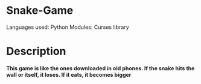 # Snake-Game
Languages used: Python
Modules: Curses library

# Description
#### This game is like the ones downloaded in old phones. If the snake hits the wall or itself, it loses. If it eats, it becomes bigger
